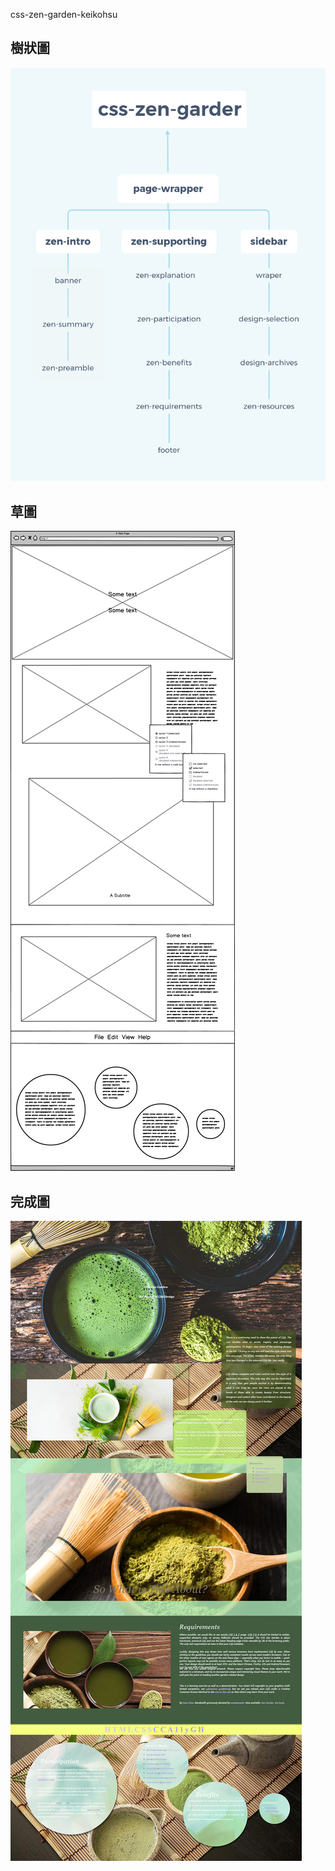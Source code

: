 css-zen-garden-keikohsu


## 樹狀圖
![unsplash 圖片](./images/結構圖.jpg)  
## 草圖
![unsplash 圖片](./images/草稿.png)  
## 完成圖
![unsplash 圖片](./images/預覽圖.jpg)
